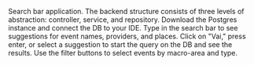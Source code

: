 Search bar application.
The backend structure consists of three levels of abstraction: controller, service, and repository.
Download the Postgres instance and connect the DB to your IDE.
Type in the search bar to see suggestions for event names, providers, and places. Click on "Vai," press enter, or select a suggestion to start the query on the DB and see the results.
Use the filter buttons to select events by macro-area and type.
